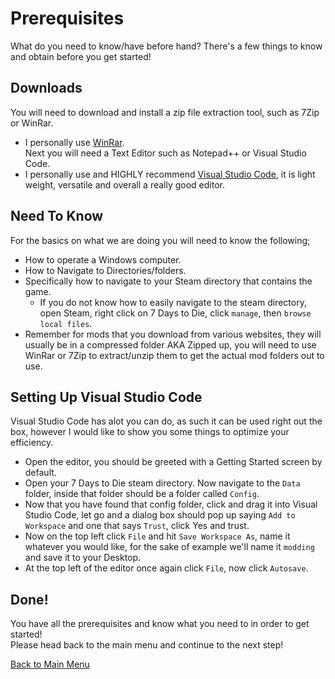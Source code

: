 # Prerequisites
What do you need to know/have before hand?
There's a few things to know and obtain before you get started!
## Downloads
You will need to download and install a zip file extraction tool, such as 7Zip or WinRar.
+ I personally use [WinRar](https://www.win-rar.com/fileadmin/winrar-versions/winrar/th/winrar-x64-602.exe).   
Next you will need a Text Editor such as Notepad++ or Visual Studio Code.
+ I personally use and HIGHLY recommend [Visual Studio Code](https://code.visualstudio.com/docs/?dv=win), it is light weight, versatile and overall a really good editor.
## Need To Know
For the basics on what we are doing you will need to know the following;   
+ How to operate a Windows computer.
+ How to Navigate to Directories/folders.
+ Specifically how to navigate to your Steam directory that contains the game.
  + If you do not know how to easily navigate to the steam directory, open Steam, right click on 7 Days to Die, click `manage`, then `browse local files`.
+ Remember for mods that you download from various websites, they will usually be in a compressed folder AKA Zipped up, you will need to use WinRar or 7Zip to extract/unzip them to get the actual mod folders out to use.
## Setting Up Visual Studio Code
Visual Studio Code has alot you can do, as such it can be used right out the box, however I would like to show you some things to optimize your efficiency.
+ Open the editor, you should be greeted with a Getting Started screen by default.
+ Open your 7 Days to Die steam directory. Now navigate to the `Data` folder, inside that folder should be a folder called `Config`.
+ Now that you have found that config folder, click and drag it into Visual Studio Code, let go and a dialog box should pop up saying `Add to Workspace` and one that says `Trust`, click Yes and trust.
+ Now on the top left click `File` and hit `Save Workspace As`, name it whatever you would like, for the sake of example we'll name it `modding` and save it to your Desktop.
+ At the top left of the editor once again click `File`, now click `Autosave`.
## Done!
You have all the prerequisites and know what you need to in order to get started!   
Please head back to the main menu and continue to the next step!

[Back to Main Menu](../../main/README.md)
